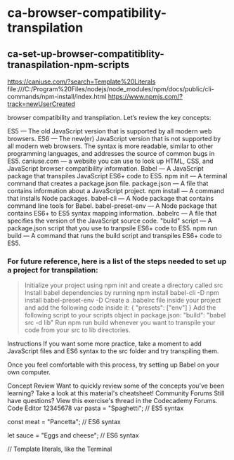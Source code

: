 # ca-browser-compatibility-transpilation
## ca-set-up-browser-compatitiblity-tranaspilation-npm-scripts

https://caniuse.com/?search=Template%20Literals
file:///C:/Program%20Files/nodejs/node_modules/npm/docs/public/cli-commands/npm-install/index.html
https://www.npmjs.com/?track=newUserCreated

browser compatibility and transpilation. Let’s review the key concepts:

ES5 — The old JavaScript version that is supported by all modern web browsers.
ES6 — The new(er) JavaScript version that is not supported by all modern web browsers. The syntax is more readable, similar to other programming languages, and addresses the source of common bugs in ES5.
caniuse.com — a website you can use to look up HTML, CSS, and JavaScript browser compatibility information.
Babel — A JavaScript package that transpiles JavaScript ES6+ code to ES5.
npm init — A terminal command that creates a package.json file.
package.json — A file that contains information about a JavaScript project.
npm install — A command that installs Node packages.
babel-cli — A Node package that contains command line tools for Babel.
babel-preset-env — A Node package that contains ES6+ to ES5 syntax mapping information.
.babelrc — A file that specifies the version of the JavaScript source code.
"build" script — A package.json script that you use to tranpsile ES6+ code to ES5.
npm run build — A command that runs the build script and transpiles ES6+ code to ES5.

### For future reference, here is a list of the steps needed to set up a project for transpilation:

>Initialize your project using npm init and create a directory called src
>Install babel dependencies by running
>npm install babel-cli -D
>npm install babel-preset-env -D
>Create a .babelrc file inside your project and add the following code inside it:
>{
>  "presets": ["env"]
>}
>Add the following script to your scripts object in package.json:
>"build": "babel src -d lib"
>Run npm run build whenever you want to transpile your code from your src to lib directories.

Instructions
If you want some more practice, take a moment to add JavaScript files and ES6 syntax to the src folder and try transpiling them.

Once you feel comfortable with this process, try setting up Babel on your own computer.

Concept Review
Want to quickly review some of the concepts you’ve been learning? Take a look at this material's cheatsheet!
Community Forums
Still have questions? View this exercise's thread in the Codecademy Forums.
Code Editor
12345678
var pasta = "Spaghetti"; // ES5 syntax

const meat = "Pancetta"; // ES6 syntax

let sauce = "Eggs and cheese"; // ES6 syntax

// Template literals, like the 
Terminal


